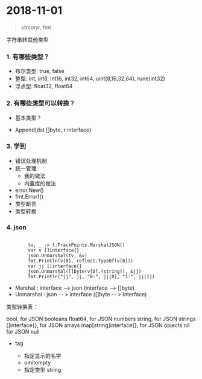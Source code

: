 # 2018-11-01

> strconv, fmt


字符串转其他类型


### 1. 有哪些类型？

- 布尔类型: true, false
- 整型: int, int8, int16, int32, int64, uint(8,16,32,64), rune(int32)
- 浮点型: float32, float64




### 2. 有哪些类型可以转换？

- 基本类型？


- Append(dst []byte, r interface)





### 3. 学到

- 错误处理机制
- 统一管理
	- 我的做法
	- 内置库的做法
- error.New()
- fmt.Errorf()
- 类型断言
- 类型转换



### 4. json


```

		tv, _ := t.TrackPoints.MarshalJSON()
		var v []interface{}
		json.Unmarshal(tv, &v)
		fmt.Println(v[0], reflect.TypeOf(v[0]))
		var jj []interface{}
		json.Unmarshal([]byte(v[0].(string)), &jj)
		fmt.Println("jj", jj, "0:", jj[0], "1:", jj[1])
```



- Marshal : interface --> json   (interface --> []byte)
- Unmarshal : json -- > interface ([]byte -- > interface)

类型转换表：

bool, for JSON booleans
float64, for JSON numbers
string, for JSON strings
[]interface{}, for JSON arrays
map[string]interface{}, for JSON objects
nil for JSON null





- tag

	- 指定显示的名字
	- omitempty
	- 指定类型 string
